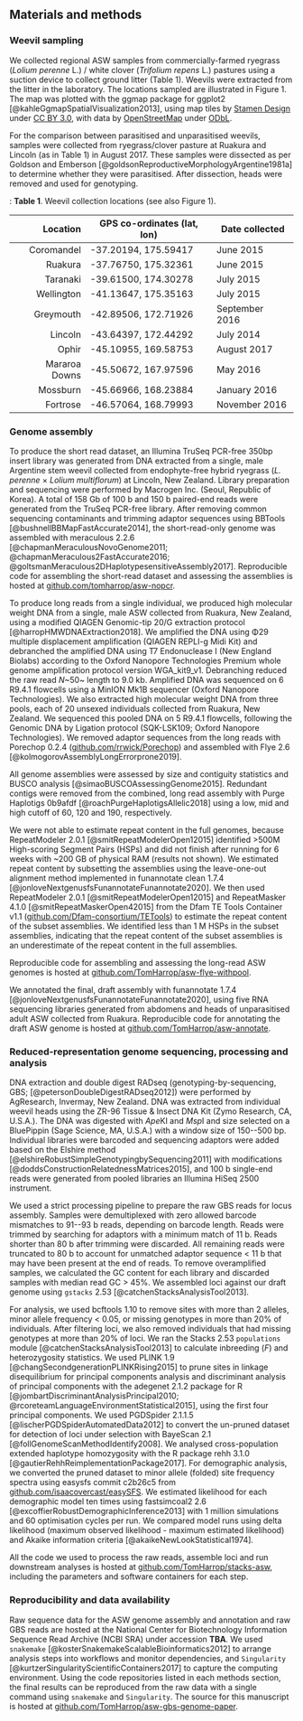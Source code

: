 ## Materials and methods

### Weevil sampling

We collected regional ASW samples from commercially-farmed ryegrass (*Lolium perenne* L.) / white clover (*Trifolium repens* L.) pastures using a suction device to collect ground litter (Table 1).
Weevils were extracted from the litter in the laboratory.
The locations sampled are illustrated in Figure 1.
The map was plotted with the ggmap package for ggplot2 [@kahleGgmapSpatialVisualization2013], using map tiles by
[Stamen Design](http://stamen.com) under [CC BY 3.0](http://creativecommons.org/licenses/by/3.0), with data by [OpenStreetMap](http://openstreetmap.org) under [ODbL](http://www.openstreetmap.org/copyright).

For the comparison between parasitised and unparasitised weevils, samples were collected from ryegrass/clover pasture at Ruakura and Lincoln (as in Table 1) in August 2017.
These samples were dissected as per Goldson and Emberson [@goldsonReproductiveMorphologyArgentine1981a] to determine whether they were parasitised.
After dissection, heads were removed and used for genotyping.

: **Table 1**. 
Weevil collection locations (see also Figure 1).  

| Location      | GPS co-ordinates (lat, lon)           | Date collected | 
|----------:|-----|-----|
| Coromandel    | -37.20194, 175.59417 | June 2015 |
| Ruakura       | -37.76750, 175.32361 | June 2015 |
| Taranaki      | -39.61500, 174.30278 | July 2015 |
| Wellington    | -41.13647, 175.35163 | July 2015 |
| Greymouth     | -42.89506, 172.71926 | September 2016 |
| Lincoln       | -43.64397, 172.44292 | July 2014 |
| Ophir         | -45.10955, 169.58753 |  August 2017 |
| Mararoa Downs | -45.50672, 167.97596 | May 2016 |
| Mossburn      | -45.66966, 168.23884 | January 2016 |
| Fortrose      | -46.57064, 168.79993 | November 2016       |

### Genome assembly

To produce the short read dataset, an Illumina TruSeq PCR-free 350bp insert library was generated from DNA extracted from a single, male Argentine stem weevil collected from endophyte-free hybrid ryegrass (*L. perenne* × *Lolium multiflorum*) at Lincoln, New Zealand.
Library preparation and sequencing were performed by Macrogen Inc. (Seoul, Republic of Korea).
A total of 158 Gb of 100 b and 150 b paired-end reads were generated from the TruSeq PCR-free library.
After removing common sequencing contaminants and trimming adaptor sequences using BBTools [@bushnellBBMapFastAccurate2014], the short-read-only genome was assembled with meraculous 2.2.6 [@chapmanMeraculousNovoGenome2011; @chapmanMeraculous2FastAccurate2016; @goltsmanMeraculous2DHaplotypesensitiveAssembly2017].
Reproducible code for assembling the short-read dataset and assessing the assemblies is hosted at [github.com/tomharrop/asw-nopcr](https://github.com/tomharrop/asw-nopcr).

To produce long reads from a single individual, we produced high molecular weight DNA from a single, male ASW collected from Ruakura, New Zealand, using a modified  QIAGEN Genomic-tip 20/G extraction protocol [@harropHMWDNAExtraction2018].
We amplified the DNA using Φ29 multiple displacement amplification (QIAGEN REPLI-g Midi Kit) and debranched the amplified DNA using T7 Endonuclease I (New England Biolabs) according to the Oxford Nanopore Technologies Premium whole genome amplification protocol version WGA_kit9_v1.
Debranching reduced the raw read *N*~50~ length to 9.0 kb.
Amplified DNA was sequenced on 6 R9.4.1 flowcells using a MinION Mk1B sequencer (Oxford Nanopore Technologies).
We also extracted high molecular weight DNA from three pools, each of 20 unsexed individuals collected from Ruakura, New Zealand.
We sequenced this pooled DNA on 5 R9.4.1 flowcells, following the Genomic DNA by Ligation protocol (SQK-LSK109; Oxford Nanopore Technologies).
We removed adaptor sequences from the long reads with Porechop 0.2.4 ([github.com/rrwick/Porechop](https://github.com/rrwick/Porechop)) and assembled with Flye 2.6 [@kolmogorovAssemblyLongErrorprone2019].

All genome assemblies were assessed by size and contiguity statistics and BUSCO analysis [@simaoBUSCOAssessingGenome2015]. 
Redundant contigs were removed from the combined, long read assembly with Purge Haplotigs 0b9afdf [@roachPurgeHaplotigsAllelic2018] using a low, mid and high cutoff of 60, 120 and 190, respectively.

We were not able to estimate repeat content in the full genomes, because RepeatModeler 2.0.1 [@smitRepeatModelerOpen12015] identified >500M High-scoring Segment Pairs (HSPs) and did not finish after running for 6 weeks with ~200 GB of physical RAM (results not shown).
We estimated repeat content by subsetting the assemblies using the leave-one-out alignment method implemented in funannotate clean 1.7.4 [@jonloveNextgenusfsFunannotateFunannotate2020].
We then used RepeatModeler 2.0.1 [@smitRepeatModelerOpen12015] and RepeatMasker 4.1.0 [@smitRepeatMaskerOpen42015] from the Dfam TE Tools Container v1.1 ([github.com/Dfam-consortium/TETools](https://github.com/Dfam-consortium/TETools)) to estimate the repeat content of the subset assemblies.
We identified less than 1 M HSPs in the subset assemblies, indicating that the repeat content of the subset assemblies is an underestimate of the repeat content in the full assemblies.

Reproducible code for assembling and assessing the long-read ASW genomes is hosted at [github.com/TomHarrop/asw-flye-withpool](https://github.com/TomHarrop/asw-flye-withpool).

We annotated the final, draft assembly with funannotate 1.7.4 [@jonloveNextgenusfsFunannotateFunannotate2020], using five RNA sequencing libraries generated from abdomens and heads of unparasitised adult ASW collected from Ruakura.
Reproducible code for annotating the draft ASW genome is hosted at [github.com/TomHarrop/asw-annotate](https://github.com/TomHarrop/asw-annotate).

### Reduced-representation genome sequencing, processing and analysis

DNA extraction and double digest RADseq (genotyping-by-sequencing, GBS; [@petersonDoubleDigestRADseq2012]) were performed by AgResearch, Invermay, New Zealand.
DNA was extracted from individual weevil heads using the ZR-96 Tissue & Insect DNA Kit (Zymo Research, CA, U.S.A.).
The DNA was digested with *Ape*KI and *Msp*I and size selected on a BluePippin (Sage Science, MA, U.S.A.) with a window size of 150--500 bp.
Individual libraries were barcoded and sequencing adaptors were added based on the Elshire method [@elshireRobustSimpleGenotypingbySequencing2011] with modifications [@doddsConstructionRelatednessMatrices2015], and 100 b single-end reads were generated from pooled libraries an Illumina HiSeq 2500 instrument.

We used a strict processing pipeline to prepare the raw GBS reads for locus assembly.
Samples were demultiplexed with zero allowed barcode mismatches to 91--93 b reads, depending on barcode length.
Reads were trimmed by searching for adaptors with a minimum match of 11 b.
Reads shorter than 80 b after trimming were discarded.
All remaining reads were truncated to 80 b to account for unmatched adaptor sequence < 11 b that may have been present at the end of reads.
To remove overamplified samples, we calculated the GC content for each library and discarded samples with median read GC > 45%.
We assembled loci against our draft genome using `gstacks` 2.53 [@catchenStacksAnalysisTool2013].

For analysis, we used bcftools 1.10 to remove sites with more than 2 alleles, minor allele frequency < 0.05, or missing genotypes in more than 20% of individuals.
After filtering loci, we also removed individuals that had missing genotypes at more than 20% of loci.
We ran the Stacks 2.53 `populations` module [@catchenStacksAnalysisTool2013] to calculate inbreeding (*F*) and heterozygosity statistics.
We used PLINK 1.9 [@changSecondgenerationPLINKRising2015] to prune sites in linkage disequilibrium for principal components analysis and discriminant analysis of principal components with the adegenet 2.1.2 package for R [@jombartDiscriminantAnalysisPrincipal2010; @rcoreteamLanguageEnvironmentStatistical2015], using the first four principal components.
We used PGDSpider 2.1.1.5 [@lischerPGDSpiderAutomatedData2012] to convert the un-pruned dataset for detection of loci under selection with BayeScan 2.1 [@follGenomeScanMethodIdentify2008].
We analysed cross-population extended haplotype homozygosity with the R package rehh 3.1.0 [@gautierRehhReimplementationPackage2017].
For demographic analysis, we converted the pruned dataset to minor allele (folded) site frequency spectra using easysfs commit c2b26c5 from [github.com/isaacovercast/easySFS](https://github.com/isaacovercast/easySFS).
We estimated likelihood for each demographic model ten times using 
fastsimcoal2 2.6 [@excoffierRobustDemographicInference2013] with 1 million simulations and 60 optimisation cycles per run.
We compared model runs using delta likelihood (maximum observed likelihood - maximum estimated likelihood) and Akaike information criteria [@akaikeNewLookStatistical1974].

All the code we used to process the raw reads, assemble loci and run downstream analyses is hosted at [github.com/TomHarrop/stacks-asw](https://github.com/TomHarrop/stacks-asw), including the parameters and software containers for each step.

### Reproducibility and data availability

Raw sequence data for the ASW genome assembly and annotation and raw GBS reads are hosted at the National Center for Biotechnology Information Sequence Read Archive (NCBI SRA) under accession **TBA**.
We used `snakemake` [@kosterSnakemakeScalableBioinformatics2012] to arrange analysis steps into workflows and monitor dependencies, and `Singularity` [@kurtzerSingularityScientificContainers2017] to  capture the computing environment.
Using the code repositories listed in each methods section, the final results can be reproduced from the raw data with a single command using `snakemake` and `Singularity`.
The source for this manuscript is hosted at [github.com/TomHarrop/asw-gbs-genome-paper](https://github.com/TomHarrop/asw-gbs-genome-paper).
